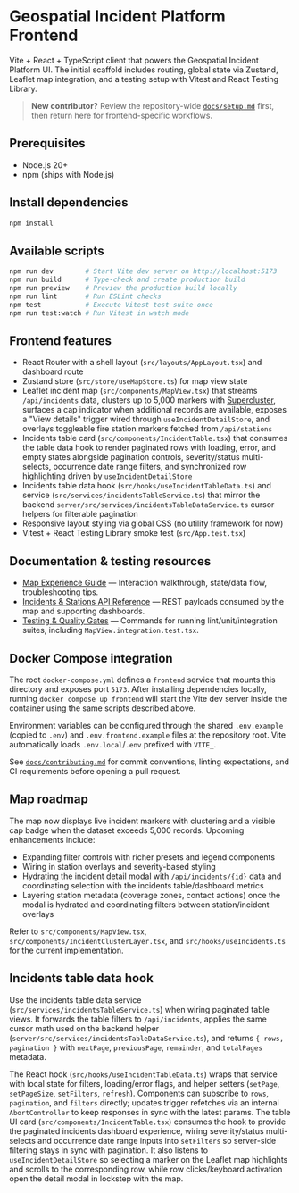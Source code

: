 # Geospatial Incident Platform Frontend

Vite + React + TypeScript client that powers the Geospatial Incident Platform UI. The initial scaffold includes routing, global state via Zustand, Leaflet map integration, and a testing setup with Vitest and React Testing Library.

> **New contributor?** Review the repository-wide [`docs/setup.md`](../docs/setup.md) first, then return here for frontend-specific workflows.

## Prerequisites

- Node.js 20+
- npm (ships with Node.js)

## Install dependencies

```bash
npm install
```

## Available scripts

```bash
npm run dev        # Start Vite dev server on http://localhost:5173
npm run build      # Type-check and create production build
npm run preview    # Preview the production build locally
npm run lint       # Run ESLint checks
npm test           # Execute Vitest test suite once
npm run test:watch # Run Vitest in watch mode
```

## Frontend features

- React Router with a shell layout (`src/layouts/AppLayout.tsx`) and dashboard route
- Zustand store (`src/store/useMapStore.ts`) for map view state
- Leaflet incident map (`src/components/MapView.tsx`) that streams `/api/incidents` data, clusters up to 5,000 markers with [Supercluster](https://github.com/mapbox/supercluster), surfaces a cap indicator when additional records are available, exposes a "View details" trigger wired through `useIncidentDetailStore`, and overlays toggleable fire station markers fetched from `/api/stations`
- Incidents table card (`src/components/IncidentTable.tsx`) that consumes the table data hook to render paginated rows with loading, error, and empty states alongside pagination controls, severity/status multi-selects, occurrence date range filters, and synchronized row highlighting driven by `useIncidentDetailStore`
- Incidents table data hook (`src/hooks/useIncidentTableData.ts`) and service (`src/services/incidentsTableService.ts`) that mirror the backend `server/src/services/incidentsTableDataService.ts` cursor helpers for filterable pagination
- Responsive layout styling via global CSS (no utility framework for now)
- Vitest + React Testing Library smoke test (`src/App.test.tsx`)

## Documentation & testing resources

- [Map Experience Guide](../docs/frontend/map.md) — Interaction walkthrough, state/data flow, troubleshooting tips.
- [Incidents & Stations API Reference](../docs/api/incidents-and-stations.md) — REST payloads consumed by the map and supporting dashboards.
- [Testing & Quality Gates](../docs/operations/testing.md) — Commands for running lint/unit/integration suites, including `MapView.integration.test.tsx`.

## Docker Compose integration

The root `docker-compose.yml` defines a `frontend` service that mounts this directory and exposes port `5173`. After installing dependencies locally, running `docker compose up frontend` will start the Vite dev server inside the container using the same scripts described above.

Environment variables can be configured through the shared `.env.example` (copied to `.env`) and `.env.frontend.example` files at the repository root. Vite automatically loads `.env.local`/`.env` prefixed with `VITE_`.

See [`docs/contributing.md`](../docs/contributing.md) for commit conventions, linting expectations, and CI requirements before opening a pull request.

## Map roadmap

The map now displays live incident markers with clustering and a visible cap badge when the dataset exceeds 5,000 records. Upcoming enhancements include:

- Expanding filter controls with richer presets and legend components
- Wiring in station overlays and severity-based styling
- Hydrating the incident detail modal with `/api/incidents/{id}` data and coordinating selection with the incidents table/dashboard metrics
- Layering station metadata (coverage zones, contact actions) once the modal is hydrated and coordinating filters between station/incident overlays

Refer to `src/components/MapView.tsx`, `src/components/IncidentClusterLayer.tsx`, and `src/hooks/useIncidents.ts` for the current implementation.

## Incidents table data hook

Use the incidents table data service (`src/services/incidentsTableService.ts`) when wiring paginated table views. It forwards the table filters to `/api/incidents`, applies the same cursor math used on the backend helper (`server/src/services/incidentsTableDataService.ts`), and returns `{ rows, pagination }` with `nextPage`, `previousPage`, `remainder`, and `totalPages` metadata.

The React hook (`src/hooks/useIncidentTableData.ts`) wraps that service with local state for filters, loading/error flags, and helper setters (`setPage`, `setPageSize`, `setFilters`, `refresh`). Components can subscribe to `rows`, `pagination`, and `filters` directly; updates trigger refetches via an internal `AbortController` to keep responses in sync with the latest params. The table UI card (`src/components/IncidentTable.tsx`) consumes the hook to provide the paginated incidents dashboard experience, wiring severity/status multi-selects and occurrence date range inputs into `setFilters` so server-side filtering stays in sync with pagination. It also listens to `useIncidentDetailStore` so selecting a marker on the Leaflet map highlights and scrolls to the corresponding row, while row clicks/keyboard activation open the detail modal in lockstep with the map.
